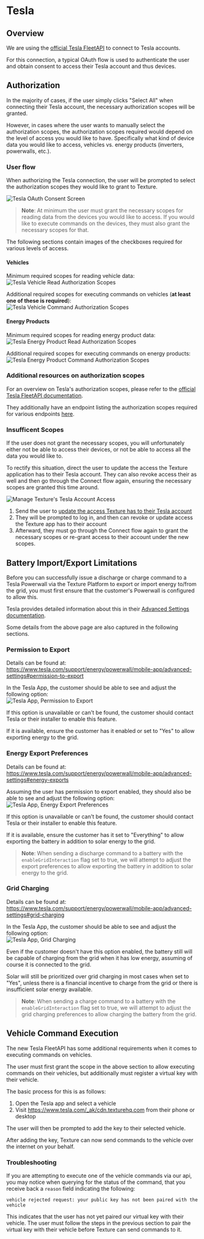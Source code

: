 # Tesla

## Overview
We are using the [official Tesla FleetAPI](https://developer.tesla.com/docs/fleet-api) to connect to Tesla accounts. 

For this connection, a typical OAuth flow is used to authenticate the user and obtain consent to access their Tesla account and thus devices.

## Authorization
In the majority of cases, if the user simply clicks "Select All" when connecting their Tesla account, the necessary authorization scopes will be granted.

However, in cases where the user wants to manually select the authorization scopes, the authorization scopes required would depend on the level of access you would like to have. Specifically what kind of device data you would like to access, vehicles vs. energy products (inverters, powerwalls, etc.).

### User flow
When authorizing the Tesla connection, the user will be prompted to select the authorization scopes they would like to grant to Texture.

![Tesla OAuth Consent Screen](/img/oem/tesla/tesla-oauth-consent-screen.png)

> **Note**: At minimum the user must grant the necessary scopes for reading data from the devices you would like to access. If you would like to execute commands on the devices, they must also grant the necessary scopes for that.

The following sections contain images of the checkboxes required for various levels of access.

#### Vehicles
Minimum required scopes for reading vehicle data:  
![Tesla Vehicle Read Authorization Scopes](/img/oem/tesla/tesla-vehicle-read-authorization-scopes.png)

Additional required scopes for executing commands on vehicles (**at least one of these is required**):  
![Tesla Vehicle Command Authorization Scopes](/img/oem/tesla/tesla-vehicle-command-authorization-scopes.png)

#### Energy Products
Minimum required scopes for reading energy product data:  
![Tesla Energy Product Read Authorization Scopes](/img/oem/tesla/tesla-energy-product-read-authorization-scopes.png)

Additional required scopes for executing commands on energy products:  
![Tesla Energy Product Command Authorization Scopes](/img/oem/tesla/tesla-energy-product-command-authorization-scopes.png)

### Additional resources on authorization scopes
For an overview on Tesla's authorization scopes, please refer to the [official Tesla FleetAPI documentation](https://developer.tesla.com/docs/fleet-api#authorization-scopes).

They additionally have an endpoint listing the authorization scopes required for various endpoints [here](https://developer.tesla.com/docs/scopes.json).

### Insufficent Scopes
If the user does not grant the necessary scopes, you will unfortunately either not be able to access their devices, or not be able to access all the data you would like to.

To rectify this situation, direct the user to update the access the Texture application has to their Tesla account. They can also revoke access their as well and then go through the Connect flow again, ensuring the necessary scopes are granted this time around.

![Manage Texture's Tesla Account Access](/img/oem/tesla/tesla-manage-texture-account-access.png)

1. Send the user to [update the access Texture has to their Tesla account](https://auth.tesla.com/user/revoke/consent?revoke_client_id=f8e24ca22654-4253-abfe-b738cdb57dad)
2. They will be prompted to log in, and then can revoke or update access the Texture app has to their account
3. Afterward, they must go through the Connect flow again to grant the necessary scopes or re-grant access to their account under the new scopes.

## Battery Import/Export Limitations
Before you can successfully issue a discharge or charge command to a Tesla Powerwall via the Texture Platform to export or import energy to/from the grid, you must first ensure that the customer's Powerwall is configured to allow this.

Tesla provides detailed information about this in their [Advanced Settings documentation](https://www.tesla.com/support/energy/powerwall/mobile-app/advanced-settings).

Some details from the above page are also captured in the following sections.
### Permission to Export
Details can be found at: https://www.tesla.com/support/energy/powerwall/mobile-app/advanced-settings#permission-to-export

In the Tesla App, the customer should be able to see and adjust the following option:  
![Tesla App, Permission to Export](/img/oem/tesla/tesla-app-permission-to-export.png)

If this option is unavailable or can't be found, the customer should contact Tesla or their installer to enable this feature.

If it is available, ensure the customer has it enabled or set to "Yes" to allow exporting energy to the grid.

### Energy Export Preferences
Details can be found at: https://www.tesla.com/support/energy/powerwall/mobile-app/advanced-settings#energy-exports

Assuming the user has permission to export enabled, they should also be able to see and adjust the following option:  
![Tesla App, Energy Export Preferences](/img/oem/tesla/tesla-app-energy-exports.png)

If this option is unavailable or can't be found, the customer should contact Tesla or their installer to enable this feature.

If it is available, ensure the customer has it set to "Everything" to allow exporting the battery in addition to solar energy to the grid.

> **Note**: When sending a discharge command to a battery with the `enableGridInteraction` flag set to true, we will attempt to adjust the export preferences to allow exporting the battery in addition to solar energy to the grid.

### Grid Charging
Details can be found at: https://www.tesla.com/support/energy/powerwall/mobile-app/advanced-settings#grid-charging

In the Tesla App, the customer should be able to see and adjust the following option:  
![Tesla App, Grid Charging](/img/oem/tesla/tesla-app-grid-charging.png)

Even if the customer doesn't have this option enabled, the battery still will be capable of charging from the grid when it has low energy, assuming of course it is connected to the grid.

Solar will still be prioritized over grid charging in most cases when set to "Yes", unless there is a financial incentive to charge from the grid or there is insufficient solar energy available.

> **Note**: When sending a charge command to a battery with the `enableGridInteraction` flag set to true, we will attempt to adjust the grid charging preferences to allow charging the battery from the grid.

## Vehicle Command Execution
The new Tesla FleetAPI has some additional requirements when it comes to executing commands on vehicles.

The user must first grant the scope in the above section to allow executing commands on their vehicles, but additionally must register a virtual key with their vehicle.

The basic process for this is as follows:
1. Open the Tesla app and select a vehicle
2. Visit https://www.tesla.com/_ak/cdn.texturehq.com from their phone or desktop

The user will then be prompted to add the key to their selected vehicle.

After adding the key, Texture can now send commands to the vehicle over the internet on your behalf.

### Troubleshooting
If you are attempting to execute one of the vehicle commands via our api, you may notice when querying for the status of the command, that you receive back a `reason` field indicating the following:
```
vehicle rejected request: your public key has not been paired with the vehicle
```

This indicates that the user has not yet paired our virtual key with their vehicle. The user must follow the steps in the previous section to pair the virtual key with their vehicle before Texture can send commands to it.